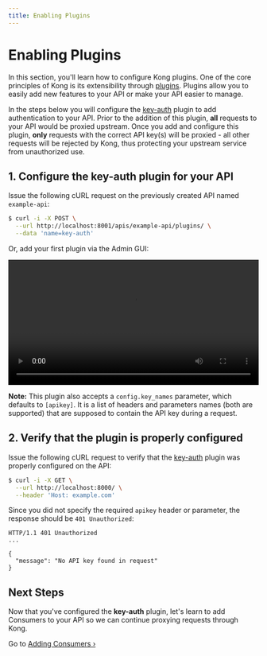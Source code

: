 ```yaml
---
title: Enabling Plugins
---
```


# Enabling Plugins

In this section, you'll learn how to configure Kong plugins. One of the core
principles of Kong is its extensibility through [plugins][plugins]. Plugins
allow you to easily add new features to your API or make your API easier to
manage.

In the steps below you will configure the [key-auth][key-auth] plugin to add
authentication to your API. Prior to the addition of this plugin, **all**
requests to your API would be proxied upstream. Once you add and configure this
plugin, **only** requests with the correct API key(s) will be proxied - all
other requests will be rejected by Kong, thus protecting your upstream service
from unauthorized use.

## 1. Configure the key-auth plugin for your API

Issue the following cURL request on the previously created API named
`example-api`:

```bash
$ curl -i -X POST \
  --url http://localhost:8001/apis/example-api/plugins/ \
  --data 'name=key-auth'
```

Or, add your first plugin via the Admin GUI:

<video width="100%" autoplay loop controls>
 <source src="https://konghq.com/wp-content/uploads/2018/07/create-keyauth-plugin-ee-0.33.mp4" type="video/mp4">
 Your browser does not support the video tag.
</video>

**Note:** This plugin also accepts a `config.key_names` parameter, which
defaults to `[apikey]`. It is a list of headers and parameters names (both
are supported) that are supposed to contain the API key during a request.

## 2. Verify that the plugin is properly configured

Issue the following cURL request to verify that the [key-auth][key-auth]
plugin was properly configured on the API:

```bash
$ curl -i -X GET \
  --url http://localhost:8000/ \
  --header 'Host: example.com'
```

Since you did not specify the required `apikey` header or parameter, the
response should be `401 Unauthorized`:

```http
HTTP/1.1 401 Unauthorized
...

{
  "message": "No API key found in request"
}
```

## Next Steps

Now that you've configured the **key-auth** plugin, let's learn to add
Consumers to your API so we can continue proxying requests through Kong.

Go to [Adding Consumers &rsaquo;][adding-consumers]

[key-auth]: /plugins/key-authentication
[plugins]: /plugins
[adding-consumers]: /enterprise/{{page.kong_version}}/getting-started/adding-consumers
